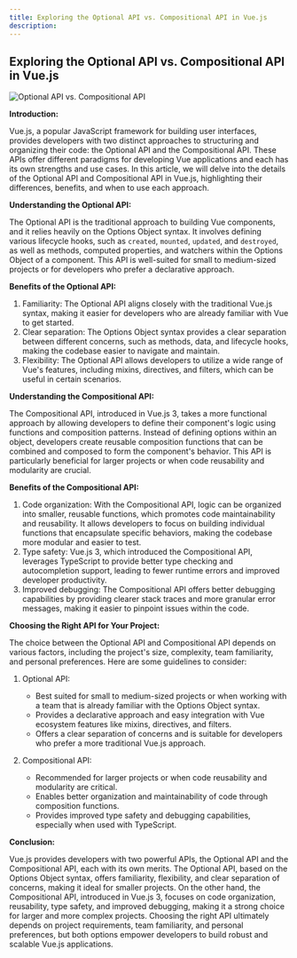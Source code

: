 ```yaml
---
title: Exploring the Optional API vs. Compositional API in Vue.js
description: 
---
```


## Exploring the Optional API vs. Compositional API in Vue.js

![Optional API vs. Compositional API](/posts/op-vs-co.jpeg)

**Introduction:**

Vue.js, a popular JavaScript framework for building user interfaces, provides developers with two distinct approaches to structuring and organizing their code: the Optional API and the Compositional API. These APIs offer different paradigms for developing Vue applications and each has its own strengths and use cases. In this article, we will delve into the details of the Optional API and Compositional API in Vue.js, highlighting their differences, benefits, and when to use each approach.

**Understanding the Optional API:**

The Optional API is the traditional approach to building Vue components, and it relies heavily on the Options Object syntax. It involves defining various lifecycle hooks, such as `created`, `mounted`, `updated`, and `destroyed`, as well as methods, computed properties, and watchers within the Options Object of a component. This API is well-suited for small to medium-sized projects or for developers who prefer a declarative approach.

**Benefits of the Optional API:**

1. Familiarity: The Optional API aligns closely with the traditional Vue.js syntax, making it easier for developers who are already familiar with Vue to get started.
2. Clear separation: The Options Object syntax provides a clear separation between different concerns, such as methods, data, and lifecycle hooks, making the codebase easier to navigate and maintain.
3. Flexibility: The Optional API allows developers to utilize a wide range of Vue's features, including mixins, directives, and filters, which can be useful in certain scenarios.

**Understanding the Compositional API:**

The Compositional API, introduced in Vue.js 3, takes a more functional approach by allowing developers to define their component's logic using functions and composition patterns. Instead of defining options within an object, developers create reusable composition functions that can be combined and composed to form the component's behavior. This API is particularly beneficial for larger projects or when code reusability and modularity are crucial.

**Benefits of the Compositional API:**

1. Code organization: With the Compositional API, logic can be organized into smaller, reusable functions, which promotes code maintainability and reusability. It allows developers to focus on building individual functions that encapsulate specific behaviors, making the codebase more modular and easier to test.
2. Type safety: Vue.js 3, which introduced the Compositional API, leverages TypeScript to provide better type checking and autocompletion support, leading to fewer runtime errors and improved developer productivity.
3. Improved debugging: The Compositional API offers better debugging capabilities by providing clearer stack traces and more granular error messages, making it easier to pinpoint issues within the code.

**Choosing the Right API for Your Project:**

The choice between the Optional API and Compositional API depends on various factors, including the project's size, complexity, team familiarity, and personal preferences. Here are some guidelines to consider:

1. Optional API:
   - Best suited for small to medium-sized projects or when working with a team that is already familiar with the Options Object syntax.
   - Provides a declarative approach and easy integration with Vue ecosystem features like mixins, directives, and filters.
   - Offers a clear separation of concerns and is suitable for developers who prefer a more traditional Vue.js approach.

2. Compositional API:
   - Recommended for larger projects or when code reusability and modularity are critical.
   - Enables better organization and maintainability of code through composition functions.
   - Provides improved type safety and debugging capabilities, especially when used with TypeScript.

**Conclusion:**

Vue.js provides developers with two powerful APIs, the Optional API and the Compositional API, each with its own merits. The Optional API, based on the Options Object syntax, offers familiarity, flexibility, and clear separation of concerns, making it ideal for smaller projects. On the other hand, the Compositional API, introduced in Vue.js 3, focuses on code organization, reusability, type safety, and improved debugging, making it a strong choice for larger and more complex projects. Choosing the right API ultimately depends on project requirements, team familiarity, and personal preferences, but both options empower developers to build robust and scalable Vue.js applications.